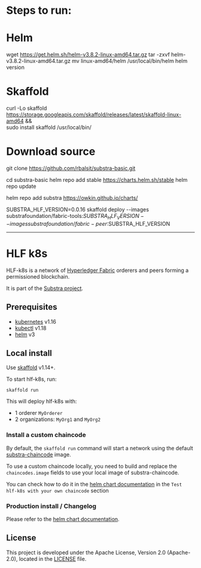 # Steps to run:
# Helm
wget https://get.helm.sh/helm-v3.8.2-linux-amd64.tar.gz
tar -zxvf helm-v3.8.2-linux-amd64.tar.gz
mv linux-amd64/helm /usr/local/bin/helm
helm version

# Skaffold
curl -Lo skaffold https://storage.googleapis.com/skaffold/releases/latest/skaffold-linux-amd64 && \
sudo install skaffold /usr/local/bin/

# Download source
git clone https://github.com/rbalsit/substra-basic.git

cd substra-basic
helm repo add stable https://charts.helm.sh/stable
helm repo update	

helm repo add substra https://owkin.github.io/charts/

SUBSTRA_HLF_VERSION=0.0.16
skaffold deploy --images substrafoundation/fabric-tools:$SUBSTRA_HLF_VERSION --images substrafoundation/fabric-peer:$SUBSTRA_HLF_VERSION


***************************************************************************************************************


# HLF k8s

HLF-k8s is a network of [Hyperledger Fabric](https://hyperledger-fabric.readthedocs.io/en/release-1.4) orderers and peers forming a permissioned blockchain.

It is part of the [Substra project](https://github.com/SubstraFoundation/substra).

## Prerequisites

- [kubernetes](https://kubernetes.io/) v1.16
- [kubectl](https://kubernetes.io/docs/reference/kubectl/overview/) v1.18
- [helm](https://github.com/helm/helm) v3

## Local install

Use [skaffold](https://github.com/GoogleContainerTools/skaffold) v1.14+.

To start hlf-k8s, run:

```
skaffold run
```

This will deploy hlf-k8s with:

- 1 orderer `MyOrderer`
- 2 organizations: `MyOrg1` and `MyOrg2`

### Install a custom chaincode

By default, the `skaffold run` command will start a network using the default [substra-chaincode](https://github.com/SubstraFoundation/substra-chaincode) image.

To use a custom chaincode locally, you need to build and replace the `chaincodes.image` fields to use your local image of substra-chaincode.

You can check how to do it in the [helm chart documentation](./charts/hlf-k8s/README.md) in the `Test hlf-k8s with your own chaincode` section

### Production install / Changelog

Please refer to the [helm chart documentation](./charts/hlf-k8s/README.md).

## License

This project is developed under the Apache License, Version 2.0 (Apache-2.0), located in the [LICENSE](./LICENSE) file.

